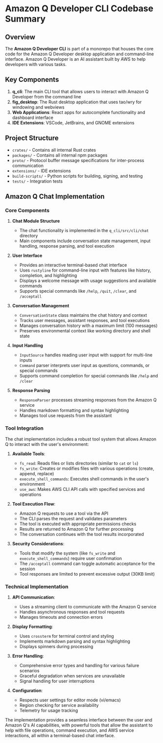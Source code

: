 # Amazon Q Developer CLI Codebase Summary

## Overview

The **Amazon Q Developer CLI** is part of a monorepo that houses the core code for the Amazon Q Developer desktop application and command-line interface. Amazon Q Developer is an AI assistant built by AWS to help developers with various tasks.

## Key Components

1. **q_cli**: The main CLI tool that allows users to interact with Amazon Q Developer from the command line
2. **fig_desktop**: The Rust desktop application that uses tao/wry for windowing and webviews
3. **Web Applications**: React apps for autocomplete functionality and dashboard interface
4. **IDE Extensions**: VSCode, JetBrains, and GNOME extensions

## Project Structure

- `crates/` - Contains all internal Rust crates
- `packages/` - Contains all internal npm packages
- `proto/` - Protocol buffer message specifications for inter-process communication
- `extensions/` - IDE extensions
- `build-scripts/` - Python scripts for building, signing, and testing
- `tests/` - Integration tests

## Amazon Q Chat Implementation

### Core Components

1. **Chat Module Structure**
   - The chat functionality is implemented in the `q_cli/src/cli/chat` directory
   - Main components include conversation state management, input handling, response parsing, and tool execution

2. **User Interface**
   - Provides an interactive terminal-based chat interface
   - Uses `rustyline` for command-line input with features like history, completion, and highlighting
   - Displays a welcome message with usage suggestions and available commands
   - Supports special commands like `/help`, `/quit`, `/clear`, and `/acceptall`

3. **Conversation Management**
   - `ConversationState` class maintains the chat history and context
   - Tracks user messages, assistant responses, and tool executions
   - Manages conversation history with a maximum limit (100 messages)
   - Preserves environmental context like working directory and shell state

4. **Input Handling**
   - `InputSource` handles reading user input with support for multi-line inputs
   - `Command` parser interprets user input as questions, commands, or special commands
   - Supports command completion for special commands like `/help` and `/clear`

5. **Response Parsing**
   - `ResponseParser` processes streaming responses from the Amazon Q service
   - Handles markdown formatting and syntax highlighting
   - Manages tool use requests from the assistant

### Tool Integration

The chat implementation includes a robust tool system that allows Amazon Q to interact with the user's environment:

1. **Available Tools**:
   - `fs_read`: Reads files or lists directories (similar to `cat` or `ls`)
   - `fs_write`: Creates or modifies files with various operations (create, append, replace)
   - `execute_shell_commands`: Executes shell commands in the user's environment
   - `use_aws`: Makes AWS CLI API calls with specified services and operations

2. **Tool Execution Flow**:
   - Amazon Q requests to use a tool via the API
   - The CLI parses the request and validates parameters
   - The tool is executed with appropriate permissions checks
   - Results are returned to Amazon Q for further processing
   - The conversation continues with the tool results incorporated

3. **Security Considerations**:
   - Tools that modify the system (like `fs_write` and `execute_shell_commands`) require user confirmation
   - The `/acceptall` command can toggle automatic acceptance for the session
   - Tool responses are limited to prevent excessive output (30KB limit)

### Technical Implementation

1. **API Communication**:
   - Uses a streaming client to communicate with the Amazon Q service
   - Handles asynchronous responses and tool requests
   - Manages timeouts and connection errors

2. **Display Formatting**:
   - Uses `crossterm` for terminal control and styling
   - Implements markdown parsing and syntax highlighting
   - Displays spinners during processing

3. **Error Handling**:
   - Comprehensive error types and handling for various failure scenarios
   - Graceful degradation when services are unavailable
   - Signal handling for user interruptions

4. **Configuration**:
   - Respects user settings for editor mode (vi/emacs)
   - Region checking for service availability
   - Telemetry for usage tracking

The implementation provides a seamless interface between the user and Amazon Q's AI capabilities, with powerful tools that allow the assistant to help with file operations, command execution, and AWS service interactions, all within a terminal-based chat interface.
